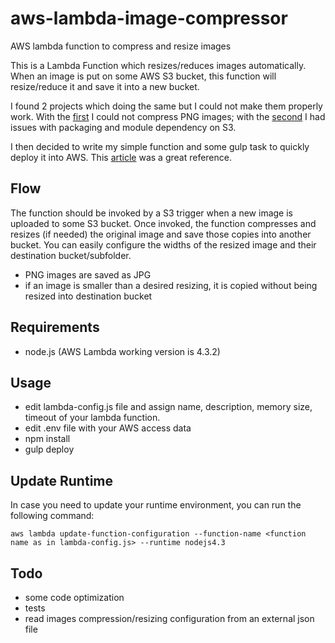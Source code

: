 # aws-lambda-image-compressor
AWS lambda function to compress and resize images 

This is a Lambda Function which resizes/reduces images automatically. When an image is put on some AWS S3 bucket, this function will resize/reduce it and save it into a new bucket.

I found 2 projects which doing the same but I could not make them properly work. With the [first](https://github.com/ysugimoto/aws-lambda-image) I could not compress PNG images; with the [second](https://github.com/slimfancy/image-lambda) I had issues with packaging and module dependency on S3.

I then decided to write my simple function and some gulp task to quickly deploy it into AWS. This [article](http://jice.lavocat.name/blog/2015/image-conversion-using-amazon-lambda-and-s3-in-node.js/) was a great reference.

## Flow
The function should be invoked by a S3 trigger when a new image is uploaded to some S3 bucket. Once invoked, the function compresses and resizes (if needed)
the original image and save those copies into another bucket.
You can easily configure the widths of the resized image and their destination bucket/subfolder. 

- PNG images are saved as JPG
- if an image is smaller than a desired resizing, it is copied without being resized into destination bucket

## Requirements

- node.js (AWS Lambda working version is 4.3.2)

## Usage

- edit lambda-config.js file and assign name, description, memory size, timeout of your lambda function.
- edit .env file with your AWS access data
- npm install
- gulp deploy

## Update Runtime 

In case you need to update your runtime environment, you can run the following command:

```aws lambda update-function-configuration --function-name <function name as in lambda-config.js> --runtime nodejs4.3```
## Todo

- some code optimization
- tests
- read images compression/resizing configuration from an external json file